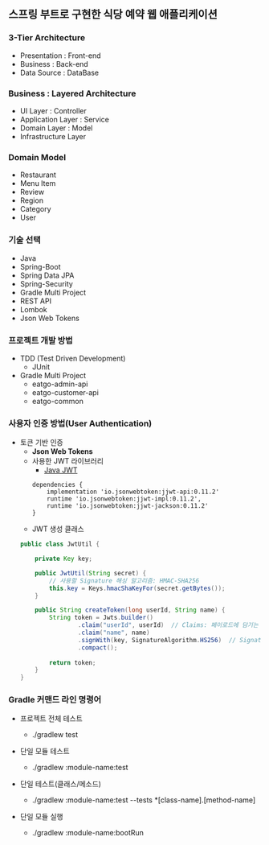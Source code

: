## 스프링 부트로 구현한 식당 예약 웹 애플리케이션

### 3-Tier Architecture

- Presentation : Front-end
- Business : Back-end
- Data Source : DataBase
    
### Business : Layered Architecture

- UI Layer : Controller
- Application Layer : Service
- Domain Layer : Model
- Infrastructure Layer
    
### Domain Model

- Restaurant
- Menu Item
- Review
- Region
- Category
- User
    
### 기술 선택

- Java
- Spring-Boot
- Spring Data JPA
- Spring-Security
- Gradle Multi Project
- REST API
- Lombok
- Json Web Tokens
    
### 프로젝트 개발 방법

- TDD (Test Driven Development)
  - JUnit
- Gradle Multi Project
  - eatgo-admin-api
  - eatgo-customer-api
  - eatgo-common
  
### 사용자 인증 방법(User Authentication)
- 토큰 기반 인증
  - **Json Web Tokens**
  - 사용한 JWT 라이브러리
    - [Java JWT](https://github.com/jwtk/jjwt)
    ```
    dependencies {
        implementation 'io.jsonwebtoken:jjwt-api:0.11.2'
        runtime 'io.jsonwebtoken:jjwt-impl:0.11.2',
        runtime 'io.jsonwebtoken:jjwt-jackson:0.11.2'
    }
    ```
  - JWT 생성 클래스
  ```java
  public class JwtUtil {
  
      private Key key;
  
      public JwtUtil(String secret) {
          // 사용할 Signature 해싱 알고리즘: HMAC-SHA256
          this.key = Keys.hmacShaKeyFor(secret.getBytes());
      }
  
      public String createToken(long userId, String name) {
          String token = Jwts.builder()
                  .claim("userId", userId)  // Claims: 페이로드에 담기는 데이터들
                  .claim("name", name)
                  .signWith(key, SignatureAlgorithm.HS256)  // Signature: 토큰이 위조되지 않았는지 검사
                  .compact();
          
          return token;
      }
  }
  ```
    
### Gradle 커맨드 라인 명령어

- 프로젝트 전체 테스트
  - ./gradlew test

- 단일 모듈 테스트
  - ./gradlew :module-name:test

- 단일 테스트(클래스/메소드)
  - ./gradlew :module-name:test --tests *[class-name].[method-name]
  
- 단일 모듈 실행
  - ./gradlew :module-name:bootRun